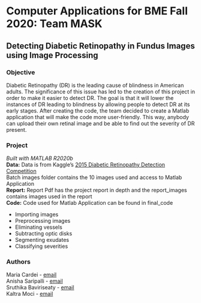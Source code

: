 <!-- ABOUT THE PROJECT -->
# Computer Applications for BME Fall 2020: Team MASK
## Detecting Diabetic Retinopathy in Fundus Images using Image Processing 
### Objective
Diabetic Retinopathy (DR) is the leading cause of blindness in American adults.  The significance of this issue has led to the creation of this project in order to make it easier to detect DR. The goal is that it will lower the instances of DR leading to blindness by allowing people to detect DR at its early stages. After creating the code, the team decided to create a Matlab application that will make the code more user-friendly.  This way, anybody can upload their own retinal image and be able to find out the severity of DR present.
### Project
*Built with MATLAB R2020b* <br />
**Data:** Data is from Kaggle’s [2015 Diabetic Retinopathy Detection Competition](https://www.kaggle.com/c/diabetic-retinopathy-detection/data) <br />
Batch images folder contains the 10 images used and access to Matlab Application <br />
**Report:** Report Pdf has the project report in depth and the report_images contains images used in the report <br />
**Code:** Code used for Matlab Application can be found in final_code <br />
* Importing images
* Preprocessing images
* Eliminating vessels
* Subtracting optic disks
* Segmenting exudates
* Classifying severities

<!-- CONTACT -->
### Authors
Maria Cardei - [email](mailto:mcardei@ufl.edu) <br />
Anisha Saripalli - [email](mailto:asaripalli@ufl.edu) <br />
Sruthika Baviriseaty - [email](mailto:sbaviriseaty@ufl.edu) <br />
Kaltra Moci - [email](mailto:kaltramoci@ufl.edu)

